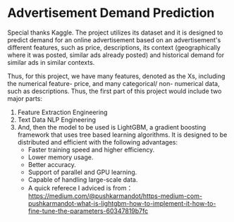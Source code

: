 # Advertisement Demand Prediction
Special thanks Kaggle. The project utilizes its dataset and it is designed to predict demand for an online advertisement based on an advertisement's different features, such as price, descriptions, its context (geographically where it was posted, similar ads already posted) and historical demand for similar ads in similar contexts.

Thus, for this project, we have many features, denoted as the Xs, including the numerical feature- price, and many categorical/ non- numerical data, such as descriptions. Thus, the first part of this project would include two major parts:

1. Feature Extraction Engineering
2. Text Data NLP Engineering
3. And, then the model to be used is LightGBM, a gradient boosting framework that uses tree based learning algorithms. It is designed to be distributed and efficient with the following advantages:
	- Faster training speed and higher efficiency.
	- Lower memory usage.
	- Better accuracy.
	- Support of parallel and GPU learning.
	- Capable of handling large-scale data.
	- A quick referece I adviced is from： https://medium.com/@pushkarmandot/https-medium-com-pushkarmandot-what-is-lightgbm-how-to-implement-it-how-to-fine-tune-the-parameters-60347819b7fc